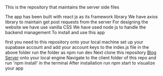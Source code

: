 This is the repository that maintains the server side files

The app has been built with react js as its framework library
We have axios library to maintain get post requests from the server
For designing the website we have use vanilla CSS
We have used node js to handle the backend management
To install and use this app

first you need to this repository onto your local machine
set up your supabase account and add your account keys to the index.js file in the above folder
run the folder as npm run dev
Next clone this repository [Blog Server](https://github.com/rajsidd34/TechTalk-Blog.git) onto your local engine
Navigate to the client folder of this repo and run 'npm install' in the terminal
After installation run npm start to visualize your app
